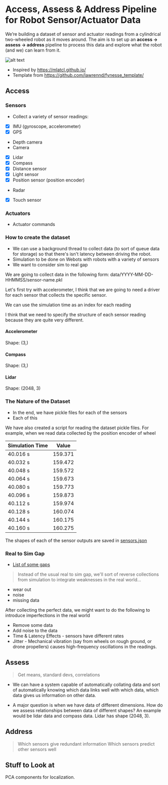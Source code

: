 # Access, Assess & Address Pipeline for Robot Sensor/Actuator Data 

We’re building a dataset of sensor and actuator readings from a cylindrical two-wheeled robot as it moves around. The aim is to set up an **access → assess → address** pipeline to process this data and explore what the robot (and we) can learn from it.

![alt text](media/web.gif)

* Inspired by https://mlatcl.github.io/
* Template from https://github.com/lawrennd/fynesse_template/

## Access
### Sensors 
* Collect a variety of sensor readings:
- [x] IMU (gyroscope, accelerometer) 
- [x] GPS 
- Depth camera 
- Camera 
- [x] Lidar 
- [x] Compass 
- [x] Distance sensor
- [x] Light sensor 
- [x] Position sensor (position encoder)
- Radar 
- [x] Touch sensor 

### Actuators 
* Actuator commands 

### How to create the dataset 
* We can use a background thread to collect data (to sort of queue data for storage) so that there's isn't latency between driving the robot. 
* Simulation to be done on Webots with robots with a variety of sensors 
* We want to consider sim to real gap 

We are going to collect data in the following form: 
data/YYYY-MM-DD-HHMMSS/sensor-name.pkl 

Let's first try with accelerometer, I think that we are going to need a driver for each sensor that collects the specific sensor. 

We can use the simulation time as an index for each reading

I think that we need to specify the structure of each sensor reading because they are quite very different. 

#### Accelerometer
Shape: (3,)

#### Compass 
Shape: (3,)

#### Lidar 
Shape: (2048, 3)

### The Nature of the Dataset 
* In the end, we have pickle files for each of the sensors
* Each of this

We have also created a script for reading the dataset pickle files. For example, when we read data collected by the position encoder of wheel 

| Simulation Time | Value   |
|-----------------|---------|
| 40.016 s        | 159.371 |
| 40.032 s        | 159.472 |
| 40.048 s        | 159.572 |
| 40.064 s        | 159.673 |
| 40.080 s        | 159.773 |
| 40.096 s        | 159.873 |
| 40.112 s        | 159.974 |
| 40.128 s        | 160.074 |
| 40.144 s        | 160.175 |
| 40.160 s        | 160.275 |

The shapes of each of the sensor outputs are saved in [sensors.json](robot/controllers/drive_robot/sensors.json)


### Real to Sim Gap 
* [List of some gaps](https://chatgpt.com/share/68c81135-1118-8002-975e-974bc2d90bb0)
> Instead of the usual real to sim gap, we'll sort of reverse collections from simulation to integrate weaknesses in the real world...
- wear out 
- noise 
- missing data

After collecting the perfect data, we might want to do the following to introduce imperfections in the real world 
- Remove some data 
- Add  noise to the data 
- Time & Latency Effects - sensors have different rates 
- Jitter - Mechanical vibration (say from wheels on rough ground, or drone propellers) causes high-frequency oscillations in the readings.

## Assess 
> Get means, standard devs, correlations

* We can have a system capable of automatically collating data and sort of automatically knowing which data links well with which data, which data gives us information on other data. 

* A major question is when we have data of different dimensions. How do we assess relationships between data of different shapes? An example would be lidar data and compass data. Lidar has shape (2048, 3). 

## Address 
> Which sensors give redundant information 
> Which sensors predict other sensors well 

## Stuff to Look at 
PCA components for localization.